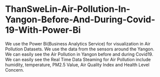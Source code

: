 # ThanSweLin-Air-Pollution-In-Yangon-Before-And-During-Covid-19-With-Power-Bi
We use the Power Bi(Business Analytics Service) for visualization in Air Pollution Datasets. 
We use the data from the sensors around the Yangon. 
We can easily see the Air Pollution in Yangon before and during Covid19. 
We can easily see the Real Time Data Steaming for Air Pollution include humidity, temperature, PM2.5 Value, Air Quality Index and Health Level Concern.
